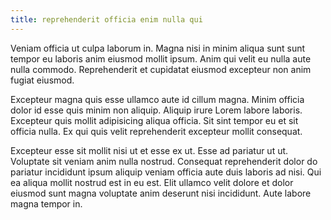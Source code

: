 ```yaml
---
title: reprehenderit officia enim nulla qui
---
```


Veniam officia ut culpa laborum in. Magna nisi in minim aliqua sunt sunt tempor eu laboris anim eiusmod mollit ipsum. Anim qui velit eu nulla aute nulla commodo. Reprehenderit et cupidatat eiusmod excepteur non anim fugiat eiusmod.

Excepteur magna quis esse ullamco aute id cillum magna. Minim officia dolor id esse quis minim non aliquip. Aliquip irure Lorem labore laboris. Excepteur quis mollit adipisicing aliqua officia. Sit sint tempor eu et sit officia nulla. Ex qui quis velit reprehenderit excepteur mollit consequat.

Excepteur esse sit mollit nisi ut et esse ex ut. Esse ad pariatur ut ut. Voluptate sit veniam anim nulla nostrud. Consequat reprehenderit dolor do pariatur incididunt ipsum aliquip veniam officia aute duis laboris ad nisi. Qui ea aliqua mollit nostrud est in eu est. Elit ullamco velit dolore et dolor eiusmod sunt magna voluptate anim deserunt nisi incididunt. Aute labore magna tempor in.